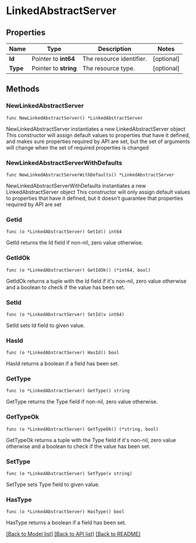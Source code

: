 # LinkedAbstractServer

## Properties

Name | Type | Description | Notes
------------ | ------------- | ------------- | -------------
**Id** | Pointer to **int64** | The resource identifier. | [optional] 
**Type** | Pointer to **string** | The resource type. | [optional] 

## Methods

### NewLinkedAbstractServer

`func NewLinkedAbstractServer() *LinkedAbstractServer`

NewLinkedAbstractServer instantiates a new LinkedAbstractServer object
This constructor will assign default values to properties that have it defined,
and makes sure properties required by API are set, but the set of arguments
will change when the set of required properties is changed

### NewLinkedAbstractServerWithDefaults

`func NewLinkedAbstractServerWithDefaults() *LinkedAbstractServer`

NewLinkedAbstractServerWithDefaults instantiates a new LinkedAbstractServer object
This constructor will only assign default values to properties that have it defined,
but it doesn't guarantee that properties required by API are set

### GetId

`func (o *LinkedAbstractServer) GetId() int64`

GetId returns the Id field if non-nil, zero value otherwise.

### GetIdOk

`func (o *LinkedAbstractServer) GetIdOk() (*int64, bool)`

GetIdOk returns a tuple with the Id field if it's non-nil, zero value otherwise
and a boolean to check if the value has been set.

### SetId

`func (o *LinkedAbstractServer) SetId(v int64)`

SetId sets Id field to given value.

### HasId

`func (o *LinkedAbstractServer) HasId() bool`

HasId returns a boolean if a field has been set.

### GetType

`func (o *LinkedAbstractServer) GetType() string`

GetType returns the Type field if non-nil, zero value otherwise.

### GetTypeOk

`func (o *LinkedAbstractServer) GetTypeOk() (*string, bool)`

GetTypeOk returns a tuple with the Type field if it's non-nil, zero value otherwise
and a boolean to check if the value has been set.

### SetType

`func (o *LinkedAbstractServer) SetType(v string)`

SetType sets Type field to given value.

### HasType

`func (o *LinkedAbstractServer) HasType() bool`

HasType returns a boolean if a field has been set.


[[Back to Model list]](../README.md#documentation-for-models) [[Back to API list]](../README.md#documentation-for-api-endpoints) [[Back to README]](../README.md)


